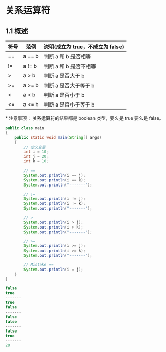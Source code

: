 # 关系运算符

## 1.1 概述

| 符号 | 范例   | 说明(成立为 true，不成立为 false) |
| ---- | ------ | --------------------------------- |
| ==   | a == b | 判断 a 和 b 是否相等              |
| !=   | a != b | 判断 a 和 b 是否不相等            |
| >    | a > b  | 判断 a 是否大于 b                 |
| >=   | a >= b | 判断 a 是否大于等于 b             |
| <    | a < b  | 判断 a 是否小于 b                 |
| <=   | a <= b | 判断 a 是否小于等于 b             |

\* 注意事项：
关系运算符的结果都是 boolean 类型，要么是 true 要么是 false。

```java
public class main
{
    public static void main(String[] args)
    {
        // 定义变量
        int i = 10;
        int j = 20;
        int k = 10;

        // ==
        System.out.println(i == j);
        System.out.println(i == k);
        System.out.println("-------");

        // !=
        System.out.println(i != j);
        System.out.println(i != k);
        System.out.println("-------");

        // >
        System.out.println(i > j);
        System.out.println(i > k);
        System.out.println("-------");

        // >=
        System.out.println(i >= j);
        System.out.println(i >= k);
        System.out.println("-------");

        // Mistake ==
        System.out.println(i = j);
    }
}
```

```java
false
true
-------
true
false
-------
false
false
-------
false
true
-------
20
```

